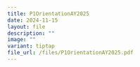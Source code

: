 ```yaml
---
title: P1OrientationAY2025
date: 2024-11-15
layout: file
description: ""
image: ""
variant: tiptap
file_url: /files/P1OrientationAY2025.pdf
---
```

